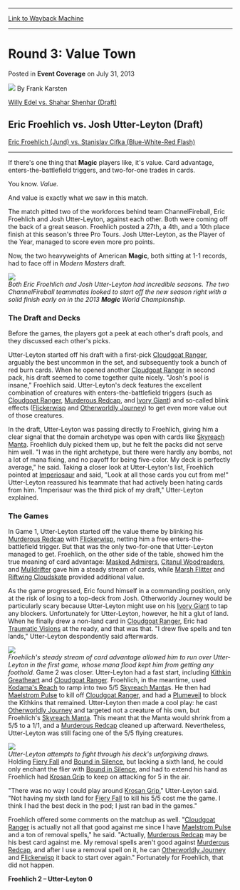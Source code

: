 
---
[Link to Wayback Machine](https://web.archive.org/web/20210501141215/https://magic.wizards.com/en/articles/archive/event-coverage/round-3-value-town-2013-07-31)

[_metadata_:author]:- "Frank Karsten"
[_metadata_:description]:- "Willy Edel vs. Shahar Shenhar (Draft) Eric Froehlich vs. Josh Utter-Leyton (Draft) Eric Froehlich (Jund) vs. Stanislav Cifka (Blue-White-Red Flash) If there's one thing that Magic players like, it's value. Card advantage, enters-the-battlefield triggers, and two-for-one trades in cards. You know. Value. And value is exactly what we saw in this match. The match pitted two of"
[_metadata_:generator]:- "Drupal 7 (http://drupal.org)"
[_metadata_:node]:- "516571"
[_metadata_:publish_date]:- "2013-07-31"
[_metadata_:source]:- "div-main-content"
[_metadata_:title]:- "Round 3: Value Town"
[_metadata_:wayback_capture_timestamp]:- "2021-05-01 14:12:15"
[_metadata_:wayback_raw_url]:- "https://web.archive.org/web/20210501141215id_/https://magic.wizards.com/en/articles/archive/event-coverage/round-3-value-town-2013-07-31"
[_metadata_:wayback_url]:- "https://magic.wizards.com/en/articles/archive/event-coverage/round-3-value-town-2013-07-31"
---


Round 3: Value Town
===================



 Posted in **Event Coverage**
 on July 31, 2013 






![](https://media.magic.wizards.com/styles/auth_small/public/images/person/authorpic_FrankKarsten.jpg)
By Frank Karsten












[Willy Edel vs. Shahar Shenhar (Draft)](http://archive.wizards.com/Magic/Magazine/Article.aspx?x=mtg/daily/eventcoverage/wc13/fm2) 


Eric Froehlich vs. Josh Utter-Leyton (Draft)
--------------------------------------------


[Eric Froehlich (Jund) vs. Stanislav Cifka (Blue-White-Red Flash)](http://archive.wizards.com/Magic/Magazine/Article.aspx?x=mtg/daily/eventcoverage/wc13/fm4)




---

If there's one thing that **Magic** players like, it's value. Card advantage, enters-the-battlefield triggers, and two-for-one trades in cards.


You know. *Value.*


And value is exactly what we saw in this match.


The match pitted two of the workforces behind team ChannelFireball, Eric Froehlich and Josh Utter-Leyton, against each other. Both were coming off the back of a great season. Froehlich posted a 27th, a 4th, and a 10th place finish at this season's three Pro Tours. Josh Utter-Leyton, as the Player of the Year, managed to score even more pro points.


Now, the two heavyweights of American **Magic**, both sitting at 1-1 records, had to face off in *Modern Masters* draft.


![](https://media.magic.wizards.com/image_legacy_migration/mtg/images/daily/events/wc13/r3_froehlich_utterleyton.jpg)  
*Both Eric Froehlich and Josh Utter-Leyton had incredible seasons. The two ChannelFireball teammates looked to start off the new season right with a solid finish early on in the 2013 **Magic** World Championship.* 
### The Draft and Decks


Before the games, the players got a peek at each other's draft pools, and they discussed each other's picks.


Utter-Leyton started off his draft with a first-pick [Cloudgoat Ranger](http://gatherer.wizards.com/Pages/Card/Details.aspx?name=Cloudgoat+Ranger), arguably the best uncommon in the set, and subsequently took a bunch of red burn cards. When he opened another [Cloudgoat Ranger](http://gatherer.wizards.com/Pages/Card/Details.aspx?name=Cloudgoat+Ranger) in second pack, his draft seemed to come together quite nicely. "Josh's pool is insane," Froehlich said. Utter-Leyton's deck features the excellent combination of creatures with enters-the-battlefield triggers (such as [Cloudgoat Ranger](http://gatherer.wizards.com/Pages/Card/Details.aspx?name=Cloudgoat+Ranger), [Murderous Redcap](http://gatherer.wizards.com/Pages/Card/Details.aspx?name=Murderous+Redcap), and [Ivory Giant](http://gatherer.wizards.com/Pages/Card/Details.aspx?name=Ivory+Giant)) and so-called blink effects ([Flickerwisp](http://gatherer.wizards.com/Pages/Card/Details.aspx?name=Flickerwisp) and [Otherworldly Journey](http://gatherer.wizards.com/Pages/Card/Details.aspx?name=Otherworldly+Journey)) to get even more value out of those creatures.


In the draft, Utter-Leyton was passing directly to Froehlich, giving him a clear signal that the domain archetype was open with cards like [Skyreach Manta](http://gatherer.wizards.com/Pages/Card/Details.aspx?name=Skyreach+Manta). Froehlich duly picked them up, but he felt the packs did not serve him well. "I was in the right archetype, but there were hardly any bombs, not a lot of mana fixing, and no payoff for being five-color. My deck is perfectly average," he said. Taking a closer look at Utter-Leyton's list, Froehlich pointed at [Imperiosaur](http://gatherer.wizards.com/Pages/Card/Details.aspx?name=Imperiosaur) and said, "Look at all those cards you cut from me!" Utter-Leyton reassured his teammate that had actively been hating cards from him. "Imperisaur was the third pick of my draft," Utter-Leyton explained.


### The Games


In Game 1, Utter-Leyton started off the value theme by blinking his [Murderous Redcap](http://gatherer.wizards.com/Pages/Card/Details.aspx?name=Murderous+Redcap) with [Flickerwisp](http://gatherer.wizards.com/Pages/Card/Details.aspx?name=Flickerwisp), netting him a free enters-the-battlefield trigger. But that was the only two-for-one that Utter-Leyton managed to get. Froehlich, on the other side of the table, showed him the true meaning of card advantage: [Masked Admirers](http://gatherer.wizards.com/Pages/Card/Details.aspx?name=Masked+Admirers), [Citanul Woodreaders](http://gatherer.wizards.com/Pages/Card/Details.aspx?name=Citanul+Woodreaders), and [Mulldrifter](http://gatherer.wizards.com/Pages/Card/Details.aspx?name=Mulldrifter) gave him a steady stream of cards, while [Marsh Flitter](http://gatherer.wizards.com/Pages/Card/Details.aspx?name=Marsh+Flitter) and [Riftwing Cloudskate](http://gatherer.wizards.com/Pages/Card/Details.aspx?name=Riftwing+Cloudskate) provided additional value.


As the game progressed, Eric found himself in a commanding position, only at the risk of losing to a top-deck from Josh. Otherworldy Journey would be particularly scary because Utter-Leyton might use on his [Ivory Giant](http://gatherer.wizards.com/Pages/Card/Details.aspx?name=Ivory+Giant) to tap any blockers. Unfortunately for Utter-Leyton, however, he hit a glut of land. When he finally drew a non-land card in [Cloudgoat Ranger](http://gatherer.wizards.com/Pages/Card/Details.aspx?name=Cloudgoat+Ranger), Eric had [Traumatic Visions](http://gatherer.wizards.com/Pages/Card/Details.aspx?name=Traumatic+Visions) at the ready, and that was that. "I drew five spells and ten lands," Utter-Leyton despondently said afterwards.


![](https://media.magic.wizards.com/image_legacy_migration/mtg/images/daily/events/wc13/r3_froehlich.jpg)  
*Froehlich's steady stream of card advantage allowed him to run over Utter-Leyton in the first game, whose mana flood kept him from getting any foothold.* 
Game 2 was closer. Utter-Leyton had a fast start, including [Kithkin Greatheart](http://gatherer.wizards.com/Pages/Card/Details.aspx?name=Kithkin+Greatheart) and [Cloudgoat Ranger](http://gatherer.wizards.com/Pages/Card/Details.aspx?name=Cloudgoat+Ranger). Froehlich, in the meantime, used [Kodama's Reach](http://gatherer.wizards.com/Pages/Card/Details.aspx?name=Kodama%27s+Reach) to ramp into two 5/5 [Skyreach Manta](http://gatherer.wizards.com/Pages/Card/Details.aspx?name=Skyreach+Manta)s. He then had [Maelstrom Pulse](http://gatherer.wizards.com/Pages/Card/Details.aspx?name=Maelstrom+Pulse) to kill off [Cloudgoat Ranger](http://gatherer.wizards.com/Pages/Card/Details.aspx?name=Cloudgoat+Ranger), and had a [Plumeveil](http://gatherer.wizards.com/Pages/Card/Details.aspx?name=Plumeveil) to block the Kithkins that remained. Utter-Leyton then made a cool play: he cast [Otherworldly Journey](http://gatherer.wizards.com/Pages/Card/Details.aspx?name=Otherworldly+Journey) and targeted not a creature of his own, but Froehlich's [Skyreach Manta](http://gatherer.wizards.com/Pages/Card/Details.aspx?name=Skyreach+Manta). This meant that the Manta would shrink from a 5/5 to a 1/1, and a [Murderous Redcap](http://gatherer.wizards.com/Pages/Card/Details.aspx?name=Murderous+Redcap) cleaned up afterward. Nevertheless, Utter-Leyton was still facing one of the 5/5 flying creatures.


![](https://media.magic.wizards.com/image_legacy_migration/mtg/images/daily/events/wc13/r3_utterleyton.jpg)  
*Utter-Leyton attempts to fight through his deck's unforgiving draws.* 
Holding [Fiery Fall](http://gatherer.wizards.com/Pages/Card/Details.aspx?name=Fiery+Fall) and [Bound in Silence](http://gatherer.wizards.com/Pages/Card/Details.aspx?name=Bound+in+Silence), but lacking a sixth land, he could only enchant the flier with [Bound in Silence](http://gatherer.wizards.com/Pages/Card/Details.aspx?name=Bound+in+Silence), and had to extend his hand as Froehlich had [Krosan Grip](http://gatherer.wizards.com/Pages/Card/Details.aspx?name=Krosan+Grip) to keep on attacking for 5 in the air.


"There was no way I could play around [Krosan Grip](http://gatherer.wizards.com/Pages/Card/Details.aspx?name=Krosan+Grip)," Utter-Leyton said. "Not having my sixth land for [Fiery Fall](http://gatherer.wizards.com/Pages/Card/Details.aspx?name=Fiery+Fall) to kill his 5/5 cost me the game. I think I had the best deck in the pod; I just ran bad in the games."


Froehlich offered some comments on the matchup as well. "[Cloudgoat Ranger](http://gatherer.wizards.com/Pages/Card/Details.aspx?name=Cloudgoat+Ranger) is actually not all that good against me since I have [Maelstrom Pulse](http://gatherer.wizards.com/Pages/Card/Details.aspx?name=Maelstrom+Pulse) and a ton of removal spells," he said. "Actually, [Murderous Redcap](http://gatherer.wizards.com/Pages/Card/Details.aspx?name=Murderous+Redcap) may be his best card against me. My removal spells aren't good against [Murderous Redcap](http://gatherer.wizards.com/Pages/Card/Details.aspx?name=Murderous+Redcap), and after I use a removal spell on it, he can [Otherworldly Journey](http://gatherer.wizards.com/Pages/Card/Details.aspx?name=Otherworldly+Journey) and [Flickerwisp](http://gatherer.wizards.com/Pages/Card/Details.aspx?name=Flickerwisp) it back to start over again." Fortunately for Froehlich, that did not happen.


**Froehlich 2 – Utter-Leyton 0**








